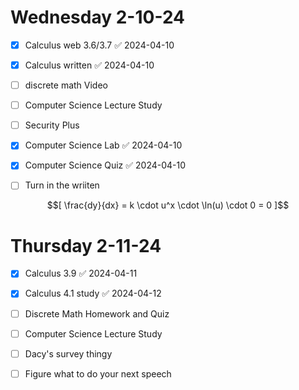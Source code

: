 

# Wednesday  2-10-24

- [x] Calculus web 3.6/3.7 ✅ 2024-04-10
- [x] Calculus written ✅ 2024-04-10
- [ ] discrete math Video
- [ ] Computer Science Lecture Study 
- [ ] Security Plus 
- [x] Computer Science Lab ✅ 2024-04-10
- [x] Computer Science Quiz ✅ 2024-04-10
- [ ] Turn in the wriiten 


$$[ \frac{dy}{dx} = k \cdot u^x \cdot \ln(u) \cdot 0 = 0 ]$$


# Thursday 2-11-24

- [x] Calculus 3.9 ✅ 2024-04-11
- [x] Calculus 4.1 study ✅ 2024-04-12

- [ ] Discrete Math Homework and Quiz 

- [ ] Computer Science Lecture Study 

- [ ] Dacy's survey thingy 

- [ ] Figure what to do your next speech
